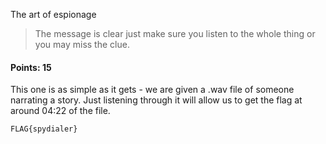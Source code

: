 The art of espionage
> The message is clear just make sure you listen to the whole thing or you may miss the clue.

#### Points: 15

This one is as simple as it gets - we are given a .wav file of someone narrating a story. Just listening through it will allow us to get the flag at around 04:22 of the file.

`FLAG{spydialer}`
